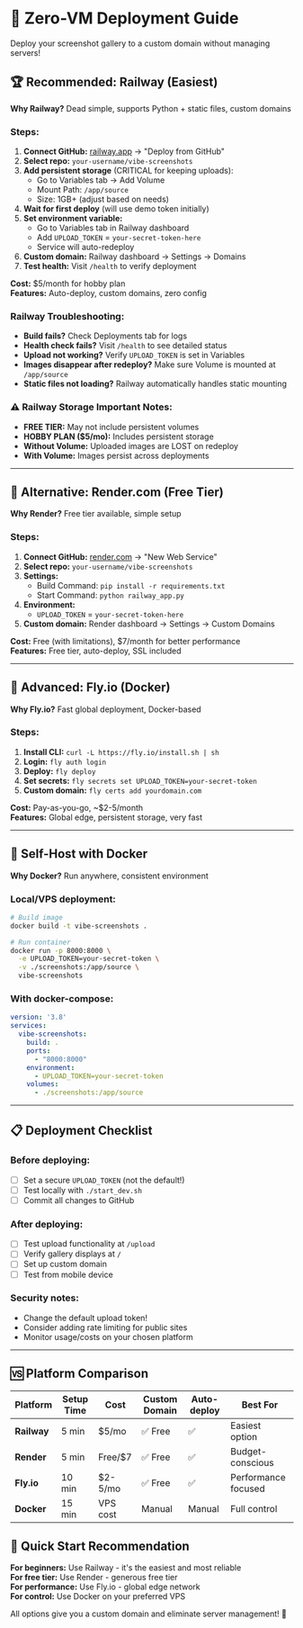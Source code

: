 # 🚀 Zero-VM Deployment Guide

Deploy your screenshot gallery to a custom domain without managing servers!

## 🏆 Recommended: Railway (Easiest)

**Why Railway?** Dead simple, supports Python + static files, custom domains

### Steps:
1. **Connect GitHub:** [railway.app](https://railway.app) → "Deploy from GitHub"
2. **Select repo:** `your-username/vibe-screenshots`
3. **Add persistent storage** (CRITICAL for keeping uploads):
   - Go to Variables tab → Add Volume
   - Mount Path: `/app/source`
   - Size: 1GB+ (adjust based on needs)
4. **Wait for first deploy** (will use demo token initially)
5. **Set environment variable:**
   - Go to Variables tab in Railway dashboard
   - Add `UPLOAD_TOKEN` = `your-secret-token-here`
   - Service will auto-redeploy
6. **Custom domain:** Railway dashboard → Settings → Domains
7. **Test health:** Visit `/health` to verify deployment

**Cost:** $5/month for hobby plan  
**Features:** Auto-deploy, custom domains, zero config

### Railway Troubleshooting:
- **Build fails?** Check Deployments tab for logs
- **Health check fails?** Visit `/health` to see detailed status
- **Upload not working?** Verify `UPLOAD_TOKEN` is set in Variables
- **Images disappear after redeploy?** Make sure Volume is mounted at `/app/source`
- **Static files not loading?** Railway automatically handles static mounting

### ⚠️ Railway Storage Important Notes:
- **FREE TIER:** May not include persistent volumes
- **HOBBY PLAN ($5/mo):** Includes persistent storage
- **Without Volume:** Uploaded images are LOST on redeploy
- **With Volume:** Images persist across deployments

---

## 🥈 Alternative: Render.com (Free Tier)

**Why Render?** Free tier available, simple setup

### Steps:
1. **Connect GitHub:** [render.com](https://render.com) → "New Web Service"
2. **Select repo:** `your-username/vibe-screenshots`
3. **Settings:**
   - Build Command: `pip install -r requirements.txt`
   - Start Command: `python railway_app.py`
4. **Environment:**
   - `UPLOAD_TOKEN` = `your-secret-token-here`
5. **Custom domain:** Render dashboard → Settings → Custom Domains

**Cost:** Free (with limitations), $7/month for better performance  
**Features:** Free tier, auto-deploy, SSL included

---

## 🔧 Advanced: Fly.io (Docker)

**Why Fly.io?** Fast global deployment, Docker-based

### Steps:
1. **Install CLI:** `curl -L https://fly.io/install.sh | sh`
2. **Login:** `fly auth login`
3. **Deploy:** `fly deploy`
4. **Set secrets:** `fly secrets set UPLOAD_TOKEN=your-secret-token`
5. **Custom domain:** `fly certs add yourdomain.com`

**Cost:** Pay-as-you-go, ~$2-5/month  
**Features:** Global edge, persistent storage, very fast

---

## 🐳 Self-Host with Docker

**Why Docker?** Run anywhere, consistent environment

### Local/VPS deployment:
```bash
# Build image
docker build -t vibe-screenshots .

# Run container
docker run -p 8000:8000 \
  -e UPLOAD_TOKEN=your-secret-token \
  -v ./screenshots:/app/source \
  vibe-screenshots
```

### With docker-compose:
```yaml
version: '3.8'
services:
  vibe-screenshots:
    build: .
    ports:
      - "8000:8000"
    environment:
      - UPLOAD_TOKEN=your-secret-token
    volumes:
      - ./screenshots:/app/source
```

---

## 📋 Deployment Checklist

### Before deploying:
- [ ] Set a secure `UPLOAD_TOKEN` (not the default!)
- [ ] Test locally with `./start_dev.sh`
- [ ] Commit all changes to GitHub

### After deploying:
- [ ] Test upload functionality at `/upload`
- [ ] Verify gallery displays at `/`
- [ ] Set up custom domain
- [ ] Test from mobile device

### Security notes:
- Change the default upload token!
- Consider adding rate limiting for public sites
- Monitor usage/costs on your chosen platform

---

## 🆚 Platform Comparison

| Platform | Setup Time | Cost | Custom Domain | Auto-deploy | Best For |
|----------|------------|------|---------------|-------------|----------|
| **Railway** | 5 min | $5/mo | ✅ Free | ✅ | Easiest option |
| **Render** | 5 min | Free/$7 | ✅ Free | ✅ | Budget-conscious |
| **Fly.io** | 10 min | $2-5/mo | ✅ Free | ✅ | Performance focused |
| **Docker** | 15 min | VPS cost | Manual | Manual | Full control |

## 🎯 Quick Start Recommendation

**For beginners:** Use Railway - it's the easiest and most reliable  
**For free tier:** Use Render - generous free tier  
**For performance:** Use Fly.io - global edge network  
**For control:** Use Docker on your preferred VPS

All options give you a custom domain and eliminate server management! 🎉